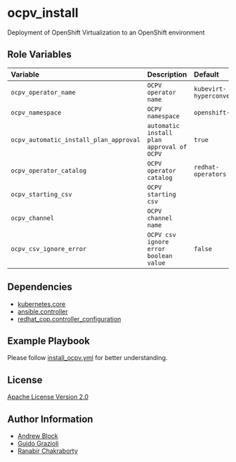 ocpv_install
=========

Deployment of OpenShift Virtualization to an OpenShift environment

Role Variables
--------------

| Variable                               | Description                               | Default                   |
|:---------------------------------------|:------------------------------------------|:--------------------------|
| `ocpv_operator_name`                   | `OCPV operator name`                      | `kubevirt-hyperconverged` |
| `ocpv_namespace`                       | `OCPV namespace`                          | `openshift-cnv`           |
| `ocpv_automatic_install_plan_approval` | `automatic install plan approval of OCPV` | `true`                    |
| `ocpv_operator_catalog`                | `OCPV operator catalog`                   | `redhat-operators`        |
| `ocpv_starting_csv`                    | `OCPV starting csv`                       |                           |
| `ocpv_channel`                         | `OCPV channel name`                       |                           |
| `ocpv_csv_ignore_error`                | `OCPV csv ignore error boolean value`     | `false`                   |

Dependencies
------------

* [kubernetes.core](https://docs.ansible.com/ansible/latest/collections/kubernetes/core/index.html)
* [ansible.controller](https://docs.ansible.com/automation.html)
* [redhat_cop.controller_configuration](https://galaxy.ansible.com/redhat_cop)

Example Playbook
----------------

Please follow [install_ocpv.yml](https://github.com/ansible-middleware/ocpv_lab/blob/main/playbooks/install_ocpv.yml)
for better understanding.

License
-------

[Apache License Version 2.0](https://github.com/ansible-middleware/ocpv_lab/blob/main/LICENSE)

Author Information
------------------

- [Andrew Block](https://github.com/sabre1041)
- [Guido Grazioli](https://github.com/guidograzioli)
- [Ranabir Chakraborty](https://github.com/RanabirChakraborty)
